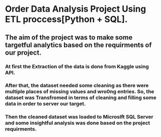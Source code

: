 # Order Data Analysis Project Using ETL proccess[Python + SQL].
## The aim of the project was to make some targetful analytics based on the requirments of our project.
### At first the Extraction of the data is done from Kaggle using API. 
### After that, the dataset needed some cleaning as there were multiple places of missing values and wro0ng entries. So, the dataset was Transfromed in terms of cleaning and filling some data in order to server our target.
### Then the cleaned dataset was loaded to Microslft SQL Server and some insightful analysis was done based on the project requirments.
